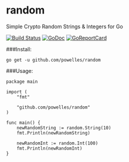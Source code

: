 # random
Simple Crypto Random Strings &amp; Integers for Go

[![Build Status](https://travis-ci.org/powelles/random.svg?branch=master)](https://travis-ci.org/powelles/random)
[![GoDoc](https://godoc.org/github.com/powelles/random?status.svg)](http://godoc.org/github.com/powelles/random)
[![GoReportCard](https://img.shields.io/badge/go_report-A+-brightgreen.svg)](http://goreportcard.com/report/powelles/random)

###Install:

    go get -u github.com/powelles/random

###Usage:

    package main

    import (
        "fmt"

        "github.com/powelles/random"
    )

    func main() {
        newRandomString := random.String(10)
        fmt.Println(newRandomString)

        newRandomInt := random.Int(100)
        fmt.Println(newRandomInt)
    }
